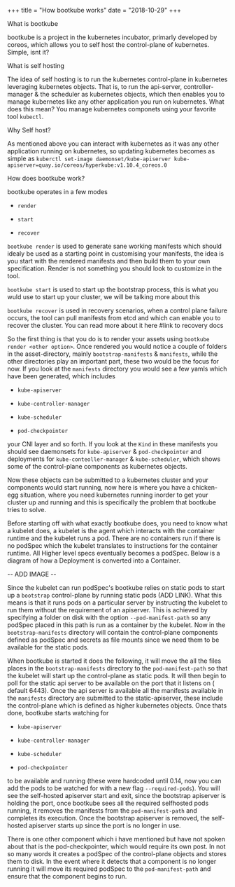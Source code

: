 +++
title = "How bootkube works"
date = "2018-10-29"
+++

 What is bootkube

bootkube is a project in the kubernetes incubator, primarly developed by coreos, which allows you to self host the control-plane of kubernetes. Simple, isnt it?

What is self hosting

The idea of self hosting is to run the kubernetes control-plane in kubernetes leveraging kubernetes objects. That is, to run the api-server, controller-manager & the scheduler as kubernetes objects, which then enables you to manage kubernetes like any other application you run on kubernetes. What does this mean? You manage kubernetes componets using your favorite tool `kubectl`. 


Why Self host?

As mentioned above you can interact with kubernetes as it was any other application running on kubernetes, so updating kubernetes becomes as simple as `kuberctl set-image daemonset/kube-apiserver kube-apiserver=quay.io/coreos/hyperkube:v1.10.4_coreos.0`

How does bootkube work?

bootkube operates in a few modes 

- `render`
 
- `start` 

- `recover` 


`bootkube render` is used to generate sane working manifests which should idealy be used as a starting point in customising your manifests, the idea is you start with the rendered manifests and then build them to your own specification. Render is not something you should look to customize in the tool. 

`bootkube start` is used to start up the bootstrap process, this is what you wuld use to start up your cluster, we will be talking more about this

`bootkube recover` is used in recovery scenarios, when a control plane failure occurs, the tool can pull manifests from etcd and which can enable you to recover the cluster. You can read more about it here #link to recovery docs


So the first thing is that you do is to render your assets using `bootkube render <other option>`. Once rendered you would notice a couple of folders in the asset-directory, mainly `bootstrap-manifests` & `manifests`, while the other directories play an important part, these two would be the focus for now. If you look at the `manifests` directory you would see a few yamls which have been generated, which includes 

- `kube-apiserver`

- `kube-controller-manager`

- `kube-scheduler`

- `pod-checkpointer`

your CNI layer and so forth. If you look at the `Kind` in these manifests you should see daemonsets for `kube-apiserver` & `pod-checkpointer` and deployments for `kube-conteoller-manager` & `kube-scheduler`, which shows some of the control-plane components as kubernetes objects.

Now these objects can be submitted to a kubernetes cluster and your components would start running, now here is where you have a chicken-egg situation, where you need kubernetes running inorder to get your cluster up and running and this is specifically the problem that bootkube tries to solve.

Before starting off with what exactly bootkube does, you need to know what a kubelet does, a kubelet is the agent which interacts with the container runtime and the kubelet runs a pod. There are no containers run if there is no podSpec which the kubelet translates to instructions for the container runtime. All Higher level specs eventually becomes a podSpec. Below is a diagram of how a Deployment is converted into a Container.

-- ADD IMAGE --

Since the kubelet can run podSpec's bootkube relies on static pods to start up a `bootstrap` control-plane by running static pods (ADD LINK). What this means is that it runs pods on a particular server by instructing the kubelet to run them without the requirement of an apiserver. This is achieved by specifying a folder on disk with the option `--pod-manifest-path` so any podSpec placed in this path is run as a container by the kubelet. Now in the `bootstrap-manifests` directory will contain the control-plane components defined as podSpec and secrets as file mounts since we need them to be available for the static pods. 

When bootkube is started it does the following, it will move the all the files places in the `bootstrap-manifests` directory to the `pod-manifest-path` so that the kubelet will start up the control-plane as static pods. It will then begin to poll for the static api server to be available on the port that it listens on ( default 6443). Once the api server is available all the manifests available in the `manifests` directory are submitted to the static-apiserver, these include the control-plane which is defined as higher kubernetes objects. Once thats done, bootkube starts watching for 

- `kube-apiserver`

- `kube-controller-manager`

- `kube-scheduler`

- `pod-checkpointer`

to be available and running (these were hardcoded until 0.14, now you can add the pods to be watched for with a new flag `--required-pods`). You will see the self-hosted apiserver start and exit, since the bootstrap apiserver is holding the port, once bootkube sees all the required selfhosted pods running, it removes the manifests from the `pod-manifest-path` and completes its execution. Once the bootstrap apiserver is removed, the self-hosted apiserver starts up since the port is no longer in use.

There is one other component which i have mentioned but have not spoken about that is the pod-checkpointer, which would require its own post. In not so many words it creates a podSpec of the control-plane objects and stores them to disk. In the event where it detects that a component is no longer running it will move its required podSpec to the `pod-manifest-path` and ensure that the component begins to run. 


